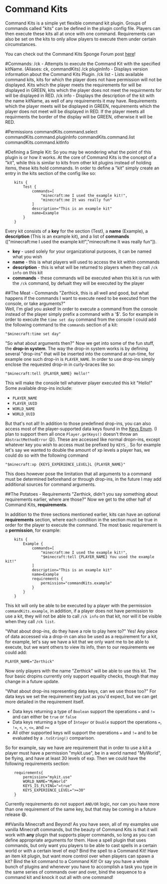 # Command Kits
Command Kits is a simple yet flexible command kit plugin. Groups of commands called "kits" can be defined in the plugin config file. Players can then execute these kits all at once with one command. Requirements can also be set on the kits to only allow players to execute them under certain circumstances.

You can check out the Command Kits Sponge Forum post [here](https://forums.spongepowered.org/t/wip-graveyards-v0-1-0-pre-defined-spawnpoints-for-players/9575 "Command Kits Forum Post")!

#Commands:
    /ck <kitName> - Attempts to execute the Command Kit with the specified kitName. (Aliases: ck, commandKits)
    /ck pluginInfo - Displays version information about the Command Kits Plugin.
    /ck list - Lists available command kits, kits for which the player does not have permission will not be displayed.  Kits which the player meets the requirements for will be displayed in GREEN, kits which the player does not meet the requirments for will be displayed in RED.
    /ck info <kitName> - Displays the description of the kit with the name kitName, as well of any requirements it may have.  Requirements which the player meets will be displayed in GREEN, requirements which the player does not meet will be displayed in RED.  If the player meets all requirments the border of the display will be GREEN, otherwise it will be RED.

#Permissions
    commandKits.command.select
    commandKits.command.pluginInfo
    commandKits.command.list
    commandKits.command.kitInfo

#Defining a Simple Kit:
So you may be wondering what the point of this plugin is or how it works.  At the core of Command Kits is the concept of a "kit", while this is similar to kits from other kit plugins instead of holding items, these kits hold commands.  In order to define a "kit" simply create an entry in the kits section of the config like so:
```
    kits {
        Test {
            commands=[
                "minecraft:me I used the example kit!",
                "minecraft:me It was really fun"
            ]
            description="This is an example kit"
            name=Example
        }
    }
 ```
Every kit consists of a **key** for the section (Test), a **name** (Example), a **description** (This is an example kit), and a list of **commands** (["minecraft:me I used the example kit!","minecraft:me It was really fun"]). 

  - **key** - used solely for your organizational purposes, it can be named what you wish
  - **name** - this is what players will used to access the kit within commands
  - **description** - this is what will be returned to players when they call ```/ck info``` on this kit
  - **commands** - these commands will be executed when this kit is run with the ```/ck``` command, by defualt they will be executed by the player

##The Meat - Commands
"Zerthick, this is all well and good, but what happens if the commands I want to execute need to be executed from the console, or take arguments?"  
Well, I'm glad you asked!  In order to execute a command from the console instead of the player simply prefix a command with a '$'.  So for example in order to execute the ```time set day``` command from the console I could add the following command to the ```commands``` section of a kit:

`"$minecraft:time set day"`

"So what about arguments then?"
Now we get into some of the fun stuff, the **drop-in system**.  The way the drop-in system works is by defining several "drop-ins" that will be inserted into the command at run-time, for example one such drop-in is ```PLAYER_NAME```.  In order to use drop-ins simply enclose the requested drop-in in curly-braces like so:

```"$minecraft:tell {PLAYER_NAME} Hello!"```

This will make the console tell whatever player executed this kit "Hello!" Some available drop-ins include:

- ```PLAYER_NAME```
- ```PLAYER_UUID```
- ```WORLD_NAME```
- ```WORLD_UUID```

But that's not all!  In addition to those predefined drop-ins, you can also access most of the player-supported data keys found in the [Keys Enum](https://jd.spongepowered.org/org/spongepowered/api/data/key/Keys.html).  (I plan to support them all once ```Player.getKeys()``` doesn't throw an ```AbstractMethodError``` :stuck_out_tongue_winking_eye:).  These are accessed like normal dropn-ins, except whatever key you wish to access must be prefixed by ```KEYS_```.  So for example let's say we wanted to double the amount of xp levels a player has, we could do so with the following command

```"$minecraft:xp {KEYS_EXPERIENCE_LEVEL}L {PLAYER_NAME}"```

This does however pose the limitation that all arguments to a command must be determined beforehand or through drop-ins, in the future I may add additional sources for command arguments.

##The Potatoes - Requirements
"Zerthick, didn't you say something about requirements earlier, where are those?"
Now we get to the other half of Command Kits, **requirements**.

In addition to the three sections mentioned earlier, kits can have an optional **requirements** section, where each condition in the section must be true in order for the player to execute the command.  The most basic requirement is a **permission**, for example:
```
    kits {
        Example {
            commands=[
                "minecraft:me I used the example kit!",
                "$minecraft:tell {PLAYER_NAME} You used the example kit!"
            ]
            description="This is an example kit"
            name=Example
            requirements {
                permission="commandKits.example"
            }
        }
    }
```
This kit will only be able to be executed by a player with the permission ```commandKits.example```, in addition, if a player does not have permission to use a kit, they will not be able to call ```/ck info``` on that kit, nor will it be visible when they call ```/ck list```.

"What about drop-ins, do they have a role to play here to?" 
Yes!  Any piece of data accessed via a drop-in can also be used as a requirement for a kit, for example, let's say we have a kit that we only want me to be able to execute, but we want others to view its info, then to our requirements we could add:

```PLAYER_NAME="Zerthick" ```

Now only players with the name "Zerthick" will be able to use this kit.  The four basic dropins currently only support equality checks, though that may change in a future update.

"What about drop-ins representing data keys, can we use those too?"
For data keys we set the requirement key just as you'd expect, but we can get more detailed in the requirement itself.

 - Data keys returning a type of ```Boolean``` support the operations ``=`` and ```!=``` and can either be ```true``` or ```false```
 - Data keys returning a type of ```Integer``` or ```Double``` support the operations ```=```, ```!=```, ```<```, ```>```, ```<=```, and ```>=``` 
 - All other supported keys will support the operations ```=``` and ```!=``` and to be evaluated by a ```.toString()``` comparison. 

So for example, say we have are requirement that in order to use a kit a player must have a permission "mykit.use", be in a world named "MyWorld", be flying, and have at least 30 levels of exp. Then we could have the following requirements section:

```
    requirements{
        permission="mykit.use"
        WORLD_NAME="MyWorld"
        KEYS_IS_FLYING="=true"
        KEYS_EXPERIENCE_LEVEL=">=30"
    }
```

Currently requirements do not support ```AND/OR``` logic, nor can you have more than one requirement of the same key, but that may be coming in a future release :smile:.

##Vanilla Minecraft and Beyond!
As you have seen, all of my examples use vanilla Minecraft commands, but the beauty of Command Kits is that it will work with **any** plugin that supports player commands, so long as you can define appropriate arguments for them.   Have a spell plugin that uses commands, but only want you players to be able to cast spells in a certain world or with a certain level of exp?  Bind the spell to a Command Kit!  Have an item kit plugin, but want more control over when players can spawn a kit?  Bind the kit command to a Command Kit!  Or say you have a whole bunch of plugins and whenever you have to accomplish a task you type in the same series of commands over and over, bind the sequence to a command kit and knock it out all with one command!
